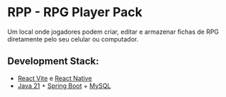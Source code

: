 # RPP - RPG Player Pack

<p>
    Um local onde jogadores podem criar, editar e armazenar fichas de RPG diretamente pelo seu celular ou computador.
</p>

<h2>Development Stack:</h2>
<ul>
    <li>
        <a href="https://vite.dev/guide/">React Vite</a> e <a href="https://reactnative.dev/docs/environment-setup">React Native</a>
    </li>
    <li>
        <a href="https://www.oracle.com/java/technologies/downloads/">Java 21</a> + <a href="https://spring.io/projects/spring-boot">Spring Boot</a> + <a href="https://www.mysql.com">MySQL</a>
    </li>
</ul>